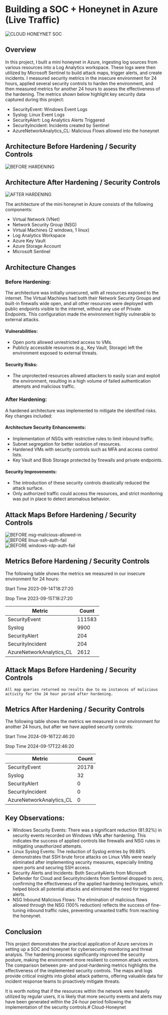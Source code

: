 # Building a SOC + Honeynet in Azure (Live Traffic)
![CLOUD HONEYNET SOC](https://github.com/user-attachments/assets/164ff7e8-dc7e-4a01-852b-047315891709)

## Overview

In this project, I built a mini honeynet in Azure, ingesting log sources from various resources into a Log Analytics workspace. These logs were then utilized by Microsoft Sentinel to build attack maps, trigger alerts, and create incidents. I measured security metrics in the insecure environment for 24 hours, applied several security controls to harden the environment, and then measured metrics for another 24 hours to assess the effectiveness of the hardening. The metrics shown below highlight key security data captured during this project:
- SecurityEvent: Windows Event Logs
- Syslog: Linux Event Logs
- SecurityAlert: Log Analytics Alerts Triggered
- SecurityIncident: Incidents created by Sentinel
- AzureNetworkAnalytics_CL: Malicious Flows allowed into the honeynet

## Architecture Before Hardening / Security Controls
![BEFORE HARDENING](https://github.com/user-attachments/assets/4fd383ea-0786-463c-a5f2-2782487e663a)


## Architecture After Hardening / Security Controls
![AFTER HARDENING](https://github.com/user-attachments/assets/46f5c428-0792-49e8-8839-cb3191e1355c)


The architecture of the mini honeynet in Azure consists of the following components:

- Virtual Network (VNet)
- Network Security Group (NSG)
- Virtual Machines (2 windows, 1 linux)
- Log Analytics Workspace
- Azure Key Vault
- Azure Storage Account
- Microsoft Sentinel

## Architecture Changes

### Before Hardening: 
The architecture was initially unsecured, with all resources exposed to the internet. The Virtual Machines had both their Network Security Groups and built-in firewalls wide open, and all other resources were deployed with public endpoints visible to the internet, without any use of Private Endpoints. This configuration made the environment highly vulnerable to external attacks.
#### Vulnerabilities:
- Open ports allowed unrestricted access to VMs.
- Publicly accessible resources (e.g., Key Vault, Storage) left the environment exposed to external threats.
#### Security Risks:
- The unprotected resources allowed attackers to easily scan and exploit the environment, resulting in a high volume of failed authentication attempts and malicious traffic.
### After Hardening:
A hardened architecture was implemented to mitigate the identified risks. Key changes included:
#### Architecture Security Enhancements:
- Implementation of NSGs with restrictive rules to limit inbound traffic.
- Subnet segregation for better isolation of resources.
- Hardened VMs with security controls such as MFA and access control lists.
- Key Vault and Blob Storage protected by firewalls and private endpoints.
#### Security Improvements:
- The introduction of these security controls drastically reduced the attack surface.
- Only authorized traffic could access the resources, and strict monitoring was put in place to detect anomalous behavior.


## Attack Maps Before Hardening / Security Controls
![BEFORE nsg-malicious-allowed-in](https://github.com/user-attachments/assets/ef4733bc-ba87-4f5b-bef7-ba7931ef56b3)
<br>![BEFORE linux-ssh-auth-fail](https://github.com/user-attachments/assets/75930d7c-4614-4dc9-8489-753c143b17a6)
<br>
![BEFORE windows-rdp-auth-fail](https://github.com/user-attachments/assets/6d4823eb-2c6e-4211-abb9-447abc5d90a3)
<br>

## Metrics Before Hardening / Security Controls

The following table shows the metrics we measured in our insecure environment for 24 hours:

Start Time 2023-09-14T18:27:20

Stop Time 2023-09-15T18:27:20

| Metric                   | Count
| ------------------------ | -----
| SecurityEvent            | 111583
| Syslog                   | 9900
| SecurityAlert            | 204
| SecurityIncident         | 204
| AzureNetworkAnalytics_CL | 2612

## Attack Maps Before Hardening / Security Controls

```All map queries returned no results due to no instances of malicious activity for the 24 hour period after hardening.```

## Metrics After Hardening / Security Controls

The following table shows the metrics we measured in our environment for another 24 hours, but after we have applied security controls:

Start Time 2024-09-16T22:46:20

Stop Time	2024-09-17T22:46:20

| Metric                   | Count
| ------------------------ | -----
| SecurityEvent            | 20178
| Syslog                   | 32
| SecurityAlert            | 0
| SecurityIncident         | 0
| AzureNetworkAnalytics_CL | 0

## Key Observations:
- Windows Security Events: There was a significant reduction (81.92%) in security events recorded on Windows VMs after hardening. This indicates the success of applied controls like firewalls and NSG rules in mitigating unauthorized attempts.
- Linux Syslog Events: The reduction of Syslog entries by 99.68% demonstrates that SSH brute force attacks on Linux VMs were nearly eliminated after implementing security measures, especially limiting open ports and securing SSH access.
- Security Alerts and Incidents: Both SecurityAlerts from Microsoft Defender for Cloud and SecurityIncidents from Sentinel dropped to zero, confirming the effectiveness of the applied hardening techniques, which helped block all potential attacks and eliminated the need for triggered alerts.
- NSG Inbound Malicious Flows: The elimination of malicious flows allowed through the NSG (100% reduction) reflects the success of fine-tuning inbound traffic rules, preventing unwanted traffic from reaching the honeynet.
  
## Conclusion

This project demonstrates the practical application of Azure services in setting up a SOC and honeynet for cybersecurity monitoring and threat analysis. The hardening process significantly improved the security posture, making the environment more resilient to common attack vectors. The comparison between pre- and post-hardening metrics highlights the effectiveness of the implemented security controls. The maps and logs provide critical insights into global attack patterns, offering valuable data for incident response teams to proactively mitigate threats.

It is worth noting that if the resources within the network were heavily utilized by regular users, it is likely that more security events and alerts may have been generated within the 24-hour period following the implementation of the security controls.# Cloud-Honeynet
